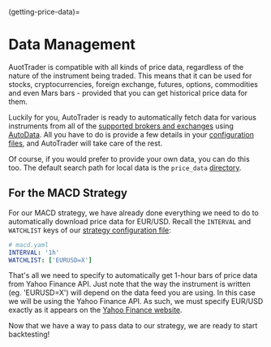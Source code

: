 (getting-price-data)=
# Data Management

AuotTrader is compatible with all kinds of price data, regardless of the 
nature of the instrument being traded. This means that it can be used for 
stocks, cryptocurrencies, foreign exchange, futures, options, commodities 
and even Mars bars - provided that you can get historical price data 
for them. 

Luckily for you, AutoTrader is ready to automatically fetch data for 
various instruments from all of the 
[supported brokers and exchanges](supported-brokers) using 
[AutoData](autodata-docs). 
All you have to do is provide a few details in your 
[configuration files](userfiles), and AutoTrader will take care of 
the rest. 

Of course, if you would prefer to provide your own data, you can do this 
too. The default search path for local data is the `price_data` 
[directory](rec-dir-struc).



## For the MACD Strategy
For our MACD strategy, we have already done everything we need to do 
to automatically download price data for EUR/USD. Recall the
`INTERVAL` and `WATCHLIST` keys of our [strategy configuration file](macd-strat-config):

```yaml
# macd.yaml
INTERVAL: '1h'
WATCHLIST: ['EURUSD=X']
```

That's all we need to specify to automatically get 1-hour bars of price data
from Yahoo Finance API. Just note that the way the instrument is 
written (eg. 'EURUSD=X') will depend on the data feed you are using. In this case 
we will be using the Yahoo Finance API. As such, we must specify EUR/USD exactly as it appears on the 
[Yahoo Finance website](https://finance.yahoo.com/quote/EURUSD=X/).

Now that we have a way to pass data to our strategy, we are ready to start 
backtesting!

